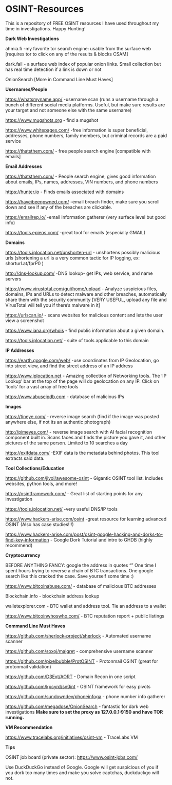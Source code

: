 # OSINT-Resources
This is a repository of FREE OSINT resources I have used throughout my time in investigations. Happy Hunting!

**Dark Web Investigations**

ahmia.fi -my favorite tor search engine: usable from the surface web [requires tor to click on any of the results & blocks CSAM]

dark.fail - a surface web index of popular onion links. Small collection but has real time detection if a link is down or not

OnionSearch [More in Command Line Must Haves]

**Usernames/People**

https://whatsmyname.app/ -username scan (runs a username through a bunch of different social media platforms. Useful, but make sure results are your target and not someone else with the same username)

https://www.mugshots.org - find a mugshot 

https://www.whitepages.com/ -free information is super beneficial, addresses, phone numbers, family members, but criminal records are a paid service

https://thatsthem.com/ -  free people search engine [compatible with emails]


**Email Addresses**

https://thatsthem.com/ - People search engine, gives good information about emails, IPs, names, addresses, VIN numbers, and phone numbers

https://hunter.io - Finds emails associated with domains

https://haveibeenpwned.com/ -email breach finder, make sure you scroll down and see if any of the breaches are clickable. 

https://emailrep.io/ -email information gatherer (very surface level but good info)

https://tools.epieos.com/ -great tool for emails (especially GMAIL)



**Domains**

https://tools.iplocation.net/unshorten-url  - unshortens possibly malicious urls (shortening a url is a very common tactic for IP logging, ex: shorturl.at/fprP0 )

http://dns-lookup.com/ -DNS lookup- get IPs, web service, and name servers

https://www.virustotal.com/gui/home/upload - Analyze suspicious files, domains, IPs and URLs to detect malware and other breaches, automatically share them with the security community [VERY USEFUL, upload any file and VirusTotal will tell you if there’s malware in it]

https://urlscan.io/ - scans websites for malicious content and lets the user view a screenshot

https://www.iana.org/whois - find public information about a given domain.

https://tools.iplocation.net/ - suite of tools applicable to this domain


**IP Addresses**

https://earth.google.com/web/ -use coordinates from IP Geolocation, go into street view, and find the street address of an IP address

https://www.iplocation.net - Amazing collection of Networking tools. The ‘IP Lookup’ bar at the top of the page will do geolocation on any IP. Click on ‘tools’ for a vast array of free tools

https://www.abuseipdb.com - database of malicious IPs

**Images**

https://tineye.com/ - reverse image search (find if the image was posted anywhere else, if not its an authentic photograph)

http://pimeyes.com/ - reverse image search with AI facial recognition component built in. Scans faces and finds the picture you gave it, and other pictures of the same person. Limited to 10 searches a day

https://exifdata.com/ -EXIF data is the metadata behind photos. This tool extracts said data.


**Tool Collections/Education**

https://github.com/jivoi/awesome-osint  - Gigantic OSINT tool list. Includes websites, python tools, and more! 

https://osintframework.com/ - Great list of starting points for any investigation

https://tools.iplocation.net/ -very useful DNS/IP tools

https://www.hackers-arise.com/osint -great resource for learning advanced OSINT (Also has case studies!!!)

https://www.hackers-arise.com/post/osint-google-hacking-and-dorks-to-find-key-information - Google Dork Tutorial and intro to GHDB (highly recommend)

**Cryptocurrency**

BEFORE ANYTHING FANCY: google the address in quotes “” 
One time I spent hours trying to reverse a chain of BTC transactions. One google search like this cracked the case. Save yourself some time :)

https://www.bitcoinabuse.com/ - database of malicious BTC addresses

Blockchain.info - blockchain address lookup

walletexplorer.com - BTC wallet and address tool. Tie an address to a wallet

https://www.bitcoinwhoswho.com/ - BTC reputation report + public listings


**Command Line Must Haves**

https://github.com/sherlock-project/sherlock - Automated username scanner

https://github.com/soxoj/maigret - comprehensive username scanner  

https://github.com/pixelbubble/ProtOSINT - Protonmail OSINT (great for protonmail validation) 

https://github.com/D3Ext/AORT - Domain Recon in one script

https://github.com/kpcyrd/sn0int - OSINT framework for easy pivots

https://github.com/sundowndev/phoneinfoga - phone number info gatherer

https://github.com/megadose/OnionSearch - fantastic for dark web investigations **Make sure to set the proxy as 127.0.0.1:9150 and have TOR running.**

**VM Recommendation**

https://www.tracelabs.org/initiatives/osint-vm - TraceLabs VM 


**Tips**

OSINT job board (private sector): https://www.osint-jobs.com/

Use DuckDuckGo instead of Google. Google will get suspicious of you if you dork too many times and make you solve captchas, duckduckgo will not.


